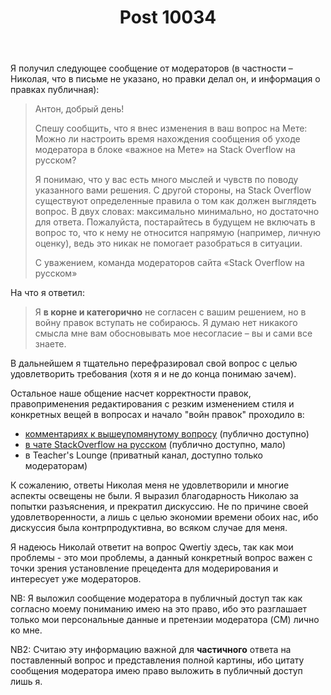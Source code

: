 ﻿---
title: "Post 10034"
se.owner.user_id: 337980
se.owner.display_name: "Anton Menshov"
se.owner.link: "https://ru.meta.stackoverflow.com/users/337980/anton-menshov"
se.link: "https://ru.meta.stackoverflow.com/a/10034"
se.post_id: 10034
se.post_type: answer
se.score: 7
---
<p>Я получил следующее сообщение от модераторов (в частности – Николая, что в письме не указано, но правки делал он, и информация о правках публичная):</p>

<blockquote>
  <p>Антон, добрый день!</p>
  
  <p>Спешу сообщить, что я внес изменения в ваш вопрос на Мете: Можно ли
  настроить время нахождения сообщения об уходе модератора в блоке
  «важное на Мете» на Stack Overflow на русском?</p>
  
  <p>Я понимаю, что у вас есть много мыслей и чувств по поводу указанного
  вами решения. С другой стороны, на Stack Overflow существуют
  определенные правила о том как должен выглядеть вопрос. В двух словах:
  максимально минимально, но достаточно для ответа. Пожалуйста,
  постарайтесь в будущем не включать в вопрос то, что к нему не
  относится напрямую (например, личную оценку), ведь это никак не
  помогает разобраться в ситуации.</p>
  
  <p>С уважением, команда модераторов сайта «Stack Overflow на русском»</p>
</blockquote>

<p>На что я ответил:</p>

<blockquote>
  <p>Я <strong>в корне и категорично</strong> не согласен с вашим решением, но в войну правок вступать не собираюсь. Я думаю нет никакого смысла мне вам обосновывать мое несогласие – вы и сами все знаете.</p>
</blockquote>

<p>В дальнейшем я тщательно перефразировал свой вопрос с целью удовлетворить требования (хотя я и не до конца понимаю зачем).</p>

<p>Остальное наше общение насчет корректности правок, правоприменения редактирования с резким изменением стиля и конкретных вещей в вопросах и начало "войн правок" проходило в:</p>

<ul>
<li><a href="https://ru.meta.stackoverflow.com/q/10028/337980">комментариях к вышеупомянутому вопросу</a> (публично доступно)</li>
<li><a href="https://chat.stackexchange.com/transcript/message/53257396#53257396">в чате StackOverflow на русском</a> (публично доступно, мало)</li>
<li>в Teacher's Lounge (приватный канал, доступно только модераторам)</li>
</ul>

<p>К сожалению, ответы Николая меня не удовлетворили и многие аспекты освещены не были. Я выразил благодарность Николаю за попытки разъяснения, и прекратил дискуссию. Не по причине своей удовлетворенности, а лишь с целью экономии времени обоих нас, ибо дискуссия была контрпродуктивна, во всяком случае для меня.</p>

<p>Я надеюсь Николай ответит на вопрос Qwertiy здесь, так как мои проблемы - это мои проблемы, а данный конкретный вопрос важен с точки зрения установление прецедента для модерирования и интересует уже модераторов.</p>

<p>NB: Я выложил сообщение модератора в публичный доступ так как согласно моему пониманию имею на это право, ибо это разглашает только мои персональные данные и претензии модератора (CM) лично ко мне. </p>

<p>NB2: Считаю эту информацию важной для <strong>частичного</strong> ответа на поставленный вопрос и представления полной картины, ибо цитату сообщения модератора имею право выложить в публичный доступ лишь я.</p>
